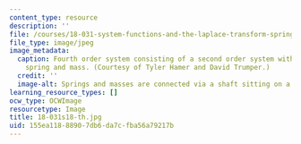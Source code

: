 ```yaml
---
content_type: resource
description: ''
file: /courses/18-031-system-functions-and-the-laplace-transform-spring-2019/155ea11888907db6da7cfba56a79217b_18-031s18-th.jpg
file_type: image/jpeg
image_metadata:
  caption: Fourth order system consisting of a second order system with additional
    spring and mass. (Courtesy of Tyler Hamer and David Trumper.)
  credit: ''
  image-alt: Springs and masses are connected via a shaft sitting on a metal surface.
learning_resource_types: []
ocw_type: OCWImage
resourcetype: Image
title: 18-031s18-th.jpg
uid: 155ea118-8890-7db6-da7c-fba56a79217b
---
```

